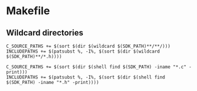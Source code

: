 Makefile
========

Wildcard directories
-------------------

    C_SOURCE_PATHS += $(sort $(dir $(wildcard $(SDK_PATH)**/**/)))
    INCLUDEPATHS += $(patsubst %, -I%, $(sort $(dir $(wildcard $(SDK_PATH)**/*.h))))
    
    C_SOURCE_PATHS += $(sort $(dir $(shell find $(SDK_PATH) -iname "*.c" -print)))
    INCLUDEPATHS += $(patsubst %, -I%, $(sort $(dir $(shell find $(SDK_PATH) -iname "*.h" -print))))


